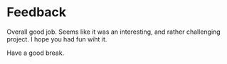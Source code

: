 # Feedback

Overall good job.
Seems like it was an interesting, and rather challenging project.
I hope you had fun wiht it.

Have a good break.